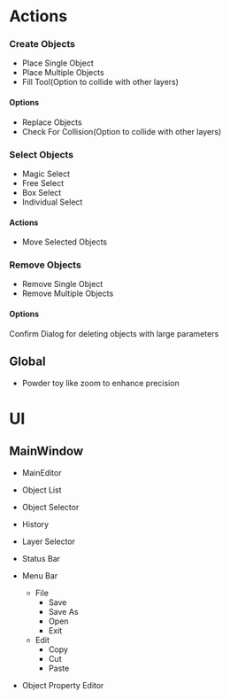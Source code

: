# Actions
### Create Objects
- Place Single Object
- Place Multiple Objects
- Fill Tool(Option to collide with other layers)

#### Options
- Replace Objects
- Check For Collision(Option to collide with other layers)

### Select Objects
- Magic Select
- Free Select
- Box Select
- Individual Select

#### Actions
- Move Selected Objects

### Remove Objects
- Remove Single Object
- Remove Multiple Objects

#### Options
Confirm Dialog for deleting objects with large parameters

## Global
- Powder toy like zoom to enhance precision

# UI
## MainWindow
- MainEditor
- Object List
- Object Selector
- History
- Layer Selector
- Status Bar
- Menu Bar
	- File
		- Save
		- Save As
		- Open
		- Exit
	- Edit
		- Copy
		- Cut
		- Paste
		
- Object Property Editor
